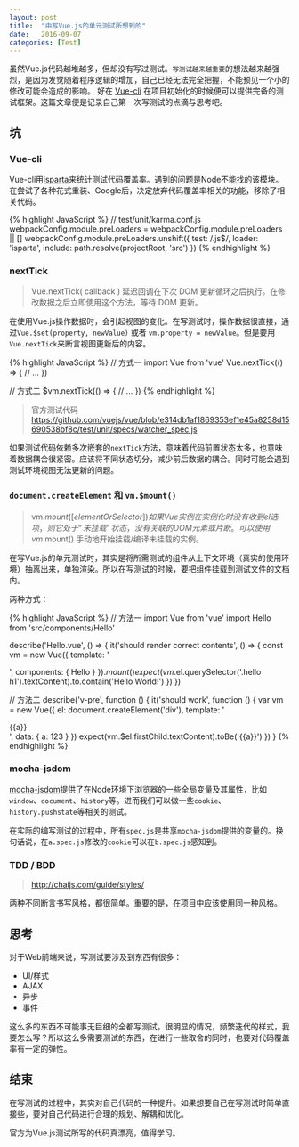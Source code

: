 ```yaml
---
layout: post
title:  "由写Vue.js的单元测试所想到的"
date:   2016-09-07
categories: [Test]
---
```


虽然Vue.js代码越堆越多，但却没有写过测试。`写测试越来越重要`的想法越来越强烈，是因为发觉随着程序逻辑的增加，自己已经无法完全把握，不能预见一个小的修改可能会造成的影响。
好在 [Vue-cli](https://github.com/vuejs/vue-cli) 在项目初始化的时候便可以提供完备的测试框架。这篇文章便是记录自己第一次写测试的点滴与思考吧。

## 坑

### Vue-cli

Vue-cli用[isparta](https://github.com/douglasduteil/isparta)来统计测试代码覆盖率。遇到的问题是Node不能找的该模块。在尝试了各种花式重装、Google后，决定放弃代码覆盖率相关的功能，移除了相关代码。

{% highlight JavaScript %}
// test/unit/karma.conf.js
webpackConfig.module.preLoaders = webpackConfig.module.preLoaders || []
webpackConfig.module.preLoaders.unshift({
  test: /\.js$/,
  loader: 'isparta',
  include: path.resolve(projectRoot, 'src')
})
{% endhighlight %}

### nextTick

> Vue.nextTick( callback ) 延迟回调在下次 DOM 更新循环之后执行。在修改数据之后立即使用这个方法，等待 DOM 更新。

在使用Vue.js操作数据时，会引起视图的变化。在写测试时，操作数据很直接，通过`Vue.$set(property, newValue)` 或者 `vm.property = newValue`。但是要用`Vue.nextTick`来断言视图更新后的内容。

{% highlight JavaScript %}
// 方式一
import Vue from 'vue'
Vue.nextTick(() => {
    // ...
})

// 方式二
$vm.nextTick(() => {
    // ...
})
{% endhighlight %}

> 官方测试代码 https://github.com/vuejs/vue/blob/e314db1af1869353ef1e45a8258d15690538bf8c/test/unit/specs/watcher_spec.js

如果测试代码依赖多次嵌套的`nextTick`方法，意味着代码前置状态太多，也意味着数据耦合很紧密。应该将不同状态切分，减少前后数据的耦合。同时可能会遇到测试环境视图无法更新的问题。

### `document.createElement` 和 `vm.$mount()`

> vm.$mount( [elementOrSelector] ) 如果 Vue 实例在实例化时没有收到 el 选项，则它处于“未挂载”状态，没有关联的 DOM 元素或片断。可以使用 vm.$mount() 手动地开始挂载/编译未挂载的实例。

在写Vue.js的单元测试时，其实是将所需测试的组件从上下文环境（真实的使用环境）抽离出来，单独渲染。所以在写测试的时候，要把组件挂载到测试文件的文档内。

两种方式：

{% highlight JavaScript %}
// 方法一
import Vue from 'vue'
import Hello from 'src/components/Hello'

describe('Hello.vue', () => {
  it('should render correct contents', () => {
    const vm = new Vue({
      template: '<div><hello></hello></div>',
      components: { Hello }
    }).$mount()
    expect(vm.$el.querySelector('.hello h1').textContent).to.contain('Hello World!')
  })
})

// 方法二
describe('v-pre', function () {
  it('should work', function () {
    var vm = new Vue({
      el: document.createElement('div'),
      template: '<div v-pre>{{a}}</div>',
      data: {
        a: 123
      }
    })
    expect(vm.$el.firstChild.textContent).toBe('{{a}}')
  })
}
{% endhighlight %}

### mocha-jsdom

[mocha-jsdom](https://github.com/rstacruz/mocha-jsdom)提供了在Node环境下浏览器的一些全局变量及其属性，比如`window`、`document`、`history`等。进而我们可以做一些`cookie`、`history.pushstate`等相关的测试。

在实际的编写测试的过程中，所有`spec.js`是共享`mocha-jsdom`提供的变量的。换句话说，在`a.spec.js`修改的`cookie`可以在`b.spec.js`感知到。 

### TDD / BDD

> http://chaijs.com/guide/styles/

两种不同断言书写风格，都很简单。重要的是，在项目中应该使用同一种风格。

## 思考

对于Web前端来说，写测试要涉及到东西有很多：

- UI/样式
- AJAX
- 异步
- 事件

这么多的东西不可能事无巨细的全都写测试。很明显的情况，频繁迭代的样式，我要怎么写？所以这么多需要测试的东西，在进行一些取舍的同时，也要对代码覆盖率有一定的弹性。

## 结束

在写测试的过程中，其实对自己代码的一种提升。如果想要自己在写测试时简单直接些，要对自己代码进行合理的规划、解耦和优化。

官方为Vue.js测试所写的代码真漂亮，值得学习。